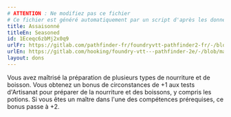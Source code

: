 ```yaml
---
# ATTENTION : Ne modifiez pas ce fichier
# Ce fichier est généré automatiquement par un script d'après les données du module Foundry VTT officiel et de sa traduction
title: Assaisonné
titleEn: Seasoned
id: 1Eceqc6zbMj2x0q9
urlFr: https://gitlab.com/pathfinder-fr/foundryvtt-pathfinder2-fr/-/blob/master/data/feats/1Eceqc6zbMj2x0q9.htm
urlEn: https://gitlab.com/hooking/foundry-vtt---pathfinder-2e/-/blob/master/packs/data/feats.db/seasoned.json
layout: dons
---
```

Vous avez maîtrisé la préparation de plusieurs types de nourriture et de boisson. Vous obtenez un bonus de circonstances de +1 aux tests d'Artisanat pour préparer de la nourriture et des boissons, y compris les potions. Si vous êtes un maître dans l'une des compétences prérequises, ce bonus passe à +2.
